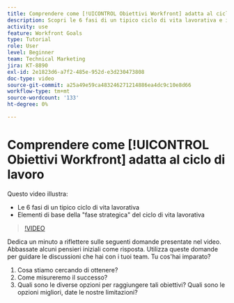 ```yaml
---
title: Comprendere come [!UICONTROL Obiettivi Workfront] adatta al ciclo di lavoro
description: Scopri le 6 fasi di un tipico ciclo di vita lavorativa e i principali elementi di base della "fase strategica" del ciclo di vita lavorativa.
activity: use
feature: Workfront Goals
type: Tutorial
role: User
level: Beginner
team: Technical Marketing
jira: KT-8890
exl-id: 2e1823d6-a7f2-485e-952d-e3d230473808
doc-type: video
source-git-commit: a25a49e59ca483246271214886ea4dc9c10e8d66
workflow-type: tm+mt
source-wordcount: '133'
ht-degree: 0%

---
```


# Comprendere come [!UICONTROL Obiettivi Workfront] adatta al ciclo di lavoro

Questo video illustra:

* Le 6 fasi di un tipico ciclo di vita lavorativa
* Elementi di base della &quot;fase strategica&quot; del ciclo di vita lavorativa

>[!VIDEO](https://video.tv.adobe.com/v/335184/?quality=12&learn=on)

<!--
Your turn graphic
-->

Dedica un minuto a riflettere sulle seguenti domande presentate nel video. Abbassate alcuni pensieri iniziali come risposta. Utilizza queste domande per guidare le discussioni che hai con i tuoi team. Tu cos&#39;hai imparato?

1. Cosa stiamo cercando di ottenere?
1. Come misureremo il successo?
1. Quali sono le diverse opzioni per raggiungere tali obiettivi? Quali sono le opzioni migliori, date le nostre limitazioni?
